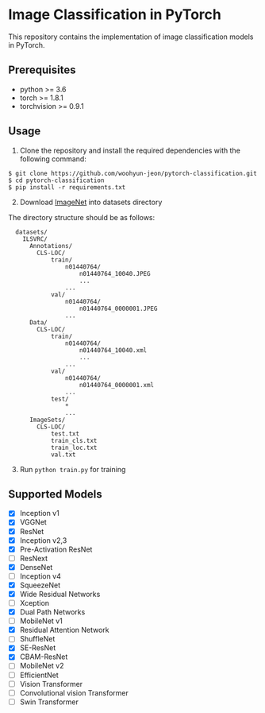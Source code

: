 # Image Classification in PyTorch

This repository contains the implementation of image classification models in PyTorch.

## Prerequisites
* python >= 3.6
* torch >= 1.8.1
* torchvision >= 0.9.1


## Usage
1) Clone the repository and install the required dependencies with the following command:
```
$ git clone https://github.com/woohyun-jeon/pytorch-classification.git
$ cd pytorch-classification
$ pip install -r requirements.txt
```
2) Download [ImageNet](https://image-net.org/) into datasets directory

The directory structure should be as follows:
```
  datasets/
    ILSVRC/      
      Annotations/
        CLS-LOC/
            train/
                n01440764/
                    n01440764_10040.JPEG
                    ...
                ...
            val/
                n01440764/
                    n01440764_0000001.JPEG
                ...
      Data/
        CLS-LOC/
            train/
                n01440764/
                    n01440764_10040.xml
                    ...
                ...
            val/
                n01440764/
                    n01440764_0000001.xml
                ...
            test/
                *
                ...
      ImageSets/
        CLS-LOC/
            test.txt
            train_cls.txt
            train_loc.txt
            val.txt      
```

3) Run ```python train.py``` for training

## Supported Models
- [x] Inception v1
- [x] VGGNet
- [x] ResNet
- [x] Inception v2,3
- [x] Pre-Activation ResNet
- [ ] ResNext
- [x] DenseNet
- [ ] Inception v4
- [x] SqueezeNet
- [x] Wide Residual Networks
- [ ] Xception
- [x] Dual Path Networks
- [ ] MobileNet v1
- [x] Residual Attention Network
- [ ] ShuffleNet
- [x] SE-ResNet
- [x] CBAM-ResNet
- [ ] MobileNet v2
- [ ] EfficientNet
- [ ] Vision Transformer
- [ ] Convolutional vision Transformer
- [ ] Swin Transformer
